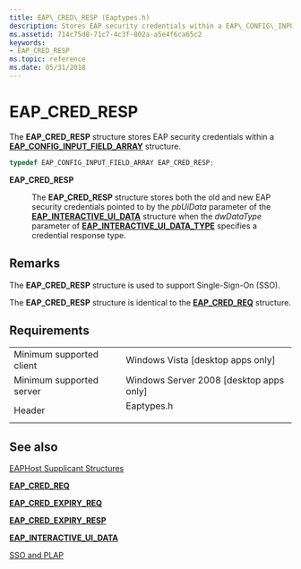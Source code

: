 ```yaml
---
title: EAP\_CRED\_RESP (Eaptypes.h)
description: Stores EAP security credentials within a EAP\_CONFIG\_INPUT\_FIELD\_ARRAY structure.
ms.assetid: 714c75d8-71c7-4c3f-802a-a5e4f6ca65c2
keywords:
- EAP_CRED_RESP
ms.topic: reference
ms.date: 05/31/2018
---
```


# EAP\_CRED\_RESP

The **EAP\_CRED\_RESP** structure stores EAP security credentials within a [**EAP\_CONFIG\_INPUT\_FIELD\_ARRAY**](/windows/desktop/api/eaptypes/ns-eaptypes-eap_config_input_field_array) structure.


```C++
typedef EAP_CONFIG_INPUT_FIELD_ARRAY EAP_CRED_RESP;
```



<dl> <dt>

**EAP\_CRED\_RESP**
</dt> <dd>

The **EAP\_CRED\_RESP** structure stores both the old and new EAP security credentials pointed to by the *pbUiData* parameter of the [**EAP\_INTERACTIVE\_UI\_DATA**](/windows/desktop/api/eaptypes/ns-eaptypes-eap_interactive_ui_data) structure when the *dwDataType* parameter of [**EAP\_INTERACTIVE\_UI\_DATA\_TYPE**](/windows/desktop/api/eaptypes/ne-eaptypes-eap_interactive_ui_data_type) specifies a credential response type.

</dd> </dl>

## Remarks

The **EAP\_CRED\_RESP** structure is used to support Single-Sign-On (SSO).

The **EAP\_CRED\_RESP** structure is identical to the [**EAP\_CRED\_REQ**](eap-cred-req.md) structure.

## Requirements



|                                     |                                                                                       |
|-------------------------------------|---------------------------------------------------------------------------------------|
| Minimum supported client<br/> | Windows Vista \[desktop apps only\]<br/>                                        |
| Minimum supported server<br/> | Windows Server 2008 \[desktop apps only\]<br/>                                  |
| Header<br/>                   | <dl> <dt>Eaptypes.h</dt> </dl> |



## See also

<dl> <dt>

[EAPHost Supplicant Structures](eap-host-supplicant-structures.md)
</dt> <dt>

[**EAP\_CRED\_REQ**](eap-cred-req.md)
</dt> <dt>

[**EAP\_CRED\_EXPIRY\_REQ**](/windows/desktop/api/eaptypes/ns-eaptypes-eap_cred_expiry_req)
</dt> <dt>

[**EAP\_CRED\_EXPIRY\_RESP**](https://docs.microsoft.com/previous-versions/windows/desktop/legacy/bb530539(v=vs.85))
</dt> <dt>

[**EAP\_INTERACTIVE\_UI\_DATA**](/windows/desktop/api/eaptypes/ns-eaptypes-eap_interactive_ui_data)
</dt> <dt>

[SSO and PLAP](understanding-sso-and-plap.md)
</dt> </dl>

 

 





